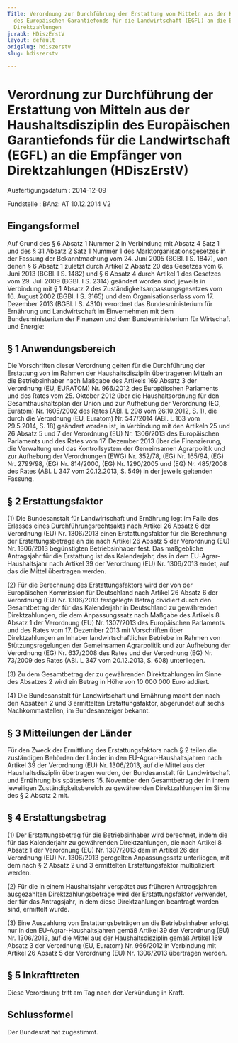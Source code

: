 ```yaml
---
Title: Verordnung zur Durchführung der Erstattung von Mitteln aus der Haushaltsdisziplin
  des Europäischen Garantiefonds für die Landwirtschaft (EGFL) an die Empfänger von
  Direktzahlungen
jurabk: HDiszErstV
layout: default
origslug: hdiszerstv
slug: hdiszerstv

---
```


# Verordnung zur Durchführung der Erstattung von Mitteln aus der Haushaltsdisziplin des Europäischen Garantiefonds für die Landwirtschaft (EGFL) an die Empfänger von Direktzahlungen (HDiszErstV)

Ausfertigungsdatum
:   2014-12-09

Fundstelle
:   BAnz: AT 10.12.2014 V2


## Eingangsformel

Auf Grund des § 6 Absatz 1 Nummer 2 in Verbindung mit Absatz 4 Satz 1
und des § 31 Absatz 2 Satz 1 Nummer 1 des Marktorganisationsgesetzes
in der Fassung der Bekanntmachung vom 24. Juni 2005 (BGBl. I S. 1847),
von denen § 6 Absatz 1 zuletzt durch Artikel 2 Absatz 20 des Gesetzes
vom 6. Juni 2013 (BGBl. I S. 1482) und § 6 Absatz 4 durch Artikel 1
des Gesetzes vom 29. Juli 2009 (BGBl. I S. 2314) geändert worden sind,
jeweils in Verbindung mit § 1 Absatz 2 des
Zuständigkeitsanpassungsgesetzes vom 16. August 2002 (BGBl. I S. 3165)
und dem Organisationserlass vom 17. Dezember 2013 (BGBl. I S. 4310)
verordnet das Bundesministerium für Ernährung und Landwirtschaft im
Einvernehmen mit dem Bundesministerium der Finanzen und dem
Bundesministerium für Wirtschaft und Energie:


## § 1 Anwendungsbereich

Die Vorschriften dieser Verordnung gelten für die Durchführung der
Erstattung von im Rahmen der Haushaltsdisziplin übertragenen Mitteln
an die Betriebsinhaber nach Maßgabe des Artikels 169 Absatz 3 der
Verordnung (EU, EURATOM) Nr. 966/2012 des Europäischen Parlaments und
des Rates vom 25. Oktober 2012 über die Haushaltsordnung für den
Gesamthaushaltsplan der Union und zur Aufhebung der Verordnung (EG,
Euratom) Nr. 1605/2002 des Rates (ABl. L 298 vom 26.10.2012, S. 1),
die durch die Verordnung (EU, Euratom) Nr. 547/2014 (ABl. L 163 vom
29\.5.2014, S. 18) geändert worden ist, in Verbindung mit den Artikeln
25 und 26 Absatz 5 und 7 der Verordnung (EU) Nr. 1306/2013 des
Europäischen Parlaments und des Rates vom 17. Dezember 2013 über die
Finanzierung, die Verwaltung und das Kontrollsystem der Gemeinsamen
Agrarpolitik und zur Aufhebung der Verordnungen (EWG) Nr. 352/78, (EG)
Nr. 165/94, (EG) Nr. 2799/98, (EG) Nr. 814/2000, (EG) Nr. 1290/2005
und (EG) Nr. 485/2008 des Rates (ABl. L 347 vom 20.12.2013, S. 549) in
der jeweils geltenden Fassung.


## § 2 Erstattungsfaktor

(1) Die Bundesanstalt für Landwirtschaft und Ernährung legt im Falle
des Erlasses eines Durchführungsrechtsakts nach Artikel 26 Absatz 6
der Verordnung (EU) Nr. 1306/2013 einen Erstattungsfaktor für die
Berechnung der Erstattungsbeträge an die nach Artikel 26 Absatz 5 der
Verordnung (EU) Nr. 1306/2013 begünstigten Betriebsinhaber fest. Das
maßgebliche Antragsjahr für die Erstattung ist das Kalenderjahr, das
in dem EU-Agrar-Haushaltsjahr nach Artikel 39 der Verordnung (EU) Nr.
1306/2013 endet, auf das die Mittel übertragen werden.

(2) Für die Berechnung des Erstattungsfaktors wird der von der
Europäischen Kommission für Deutschland nach Artikel 26 Absatz 6 der
Verordnung (EU) Nr. 1306/2013 festgelegte Betrag dividiert durch den
Gesamtbetrag der für das Kalenderjahr in Deutschland zu gewährenden
Direktzahlungen, die dem Anpassungssatz nach Maßgabe des Artikels 8
Absatz 1 der Verordnung (EU) Nr. 1307/2013 des Europäischen Parlaments
und des Rates vom 17. Dezember 2013 mit Vorschriften über
Direktzahlungen an Inhaber landwirtschaftlicher Betriebe im Rahmen von
Stützungsregelungen der Gemeinsamen Agrarpolitik und zur Aufhebung der
Verordnung (EG) Nr. 637/2008 des Rates und der Verordnung (EG) Nr.
73/2009 des Rates (ABl. L 347 vom 20.12.2013, S. 608) unterliegen.

(3) Zu dem Gesamtbetrag der zu gewährenden Direktzahlungen im Sinne
des Absatzes 2 wird ein Betrag in Höhe von 10 000 000 Euro addiert.

(4) Die Bundesanstalt für Landwirtschaft und Ernährung macht den nach
den Absätzen 2 und 3 ermittelten Erstattungsfaktor, abgerundet auf
sechs Nachkommastellen, im Bundesanzeiger bekannt.


## § 3 Mitteilungen der Länder

Für den Zweck der Ermittlung des Erstattungsfaktors nach § 2 teilen
die zuständigen Behörden der Länder in den EU-Agrar-Haushaltsjahren
nach Artikel 39 der Verordnung (EU) Nr. 1306/2013, auf die Mittel aus
der Haushaltsdisziplin übertragen wurden, der Bundesanstalt für
Landwirtschaft und Ernährung bis spätestens 15. November den
Gesamtbetrag der in ihrem jeweiligen Zuständigkeitsbereich zu
gewährenden Direktzahlungen im Sinne des § 2 Absatz 2 mit.


## § 4 Erstattungsbetrag

(1) Der Erstattungsbetrag für die Betriebsinhaber wird berechnet,
indem die für das Kalenderjahr zu gewährenden Direktzahlungen, die
nach Artikel 8 Absatz 1 der Verordnung (EU) Nr. 1307/2013 dem in
Artikel 26 der Verordnung (EU) Nr. 1306/2013 geregelten Anpassungssatz
unterliegen, mit dem nach § 2 Absatz 2 und 3 ermittelten
Erstattungsfaktor multipliziert werden.

(2) Für die in einem Haushaltsjahr verspätet aus früheren
Antragsjahren ausgezahlten Direktzahlungsbeträge wird der
Erstattungsfaktor verwendet, der für das Antragsjahr, in dem diese
Direktzahlungen beantragt worden sind, ermittelt wurde.

(3) Eine Auszahlung von Erstattungsbeträgen an die Betriebsinhaber
erfolgt nur in den EU-Agrar-Haushaltsjahren gemäß Artikel 39 der
Verordnung (EU) Nr. 1306/2013, auf die Mittel aus der
Haushaltsdisziplin gemäß Artikel 169 Absatz 3 der Verordnung (EU,
Euratom) Nr. 966/2012 in Verbindung mit Artikel 26 Absatz 5 der
Verordnung (EU) Nr. 1306/2013 übertragen werden.


## § 5 Inkrafttreten

Diese Verordnung tritt am Tag nach der Verkündung in Kraft.


## Schlussformel

Der Bundesrat hat zugestimmt.

